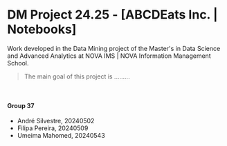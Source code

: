 # DM Project 24.25 - [ABCDEats Inc. | Notebooks]
Work developed in the Data Mining project of the Master's in Data Science and Advanced Analytics at NOVA IMS | NOVA Information Management School.

> The main goal of this project is .........
<br>

#### Group 37

  - André Silvestre, 20240502
  - Filipa Pereira, 20240509
  - Umeima Mahomed, 20240543
  
<br>